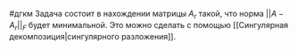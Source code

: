  #дгкм 
 Задача состоит в нахождении матрицы $A_r$ такой, что норма $||A - A_r||_F$ будет минимальной. Это можно сделать с помощью [[Сингулярная декомпозиция|сингулярного разложения]].
